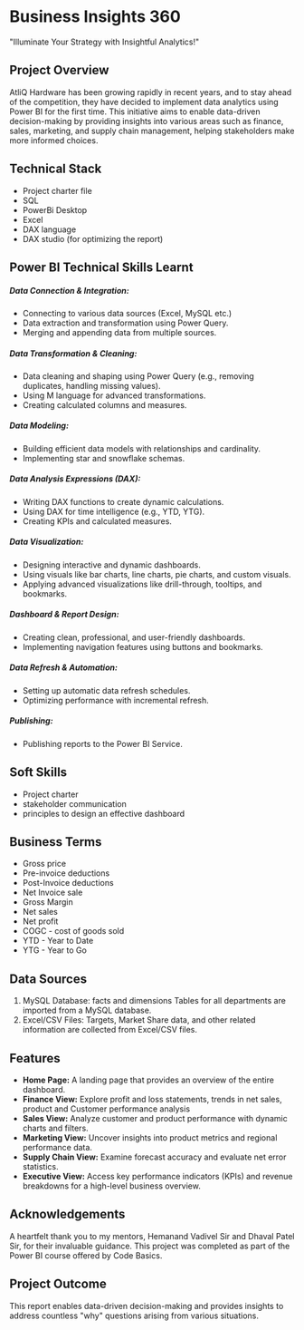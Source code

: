 # Business Insights 360

"Illuminate Your Strategy with Insightful Analytics!"

## Project Overview

AtliQ Hardware has been growing rapidly in recent years, and to stay ahead of the competition, they have decided to implement data analytics using Power BI for the first time. This initiative aims to enable data-driven decision-making by providing insights into various areas such as finance, sales, marketing, and supply chain management, helping stakeholders make more informed choices.


## Technical Stack
* Project charter file 
* SQL 
* PowerBi Desktop 
* Excel 
* DAX language 
* DAX studio (for optimizing the report) 

## Power BI Technical Skills Learnt 

##### Data Connection & Integration:

* Connecting to various data sources (Excel, MySQL etc.) 
* Data extraction and transformation using Power Query. 
* Merging and appending data from multiple sources. 

##### Data Transformation & Cleaning:

* Data cleaning and shaping using Power Query (e.g., removing duplicates, handling missing values). 
* Using M language for advanced transformations. 
* Creating calculated columns and measures. 

##### Data Modeling:

* Building efficient data models with relationships and cardinality.
* Implementing star and snowflake schemas.

##### Data Analysis Expressions (DAX):
* Writing DAX functions to create dynamic calculations. 
* Using DAX for time intelligence (e.g., YTD, YTG).
* Creating KPIs and calculated measures.

##### Data Visualization:
* Designing interactive and dynamic dashboards.
* Using visuals like bar charts, line charts, pie charts, and custom visuals.
* Applying advanced visualizations like drill-through, tooltips, and bookmarks. 

##### Dashboard & Report Design:
* Creating clean, professional, and user-friendly dashboards.
* Implementing navigation features using buttons and bookmarks. 

##### Data Refresh & Automation:

* Setting up automatic data refresh schedules.
* Optimizing performance with incremental refresh.

##### Publishing:

* Publishing reports to the Power BI Service.

## Soft Skills

* Project charter
* stakeholder communication
* principles to design an effective dashboard

## Business Terms
* Gross price
* Pre-invoice deductions
* Post-Invoice deductions
* Net Invoice sale
* Gross Margin
* Net sales
* Net profit
* COGC - cost of goods sold
* YTD - Year to Date
* YTG - Year to Go

## Data Sources
1. MySQL Database: facts and dimensions  Tables for all departments are imported from a MySQL database.
2. Excel/CSV Files: Targets, Market Share data, and  other related information are collected from Excel/CSV files.

## Features
* **Home Page:** A landing page that provides an overview of the entire dashboard.
* **Finance View:** Explore profit and loss statements, trends in net sales, product and Customer performance analysis
* **Sales View:** Analyze customer and product performance with dynamic charts and filters.
* **Marketing View:** Uncover insights into product metrics and regional performance data.
* **Supply Chain View:** Examine forecast accuracy and evaluate net error statistics.
* **Executive View:** Access key performance indicators (KPIs) and revenue breakdowns for a high-level business overview.

## Acknowledgements 
A heartfelt thank you to my mentors, Hemanand Vadivel Sir and Dhaval Patel Sir, for their invaluable guidance. This project was completed as part of the Power BI course offered by Code Basics.

## Project Outcome
This report enables data-driven decision-making and provides insights to address countless "why" questions arising from various situations.








